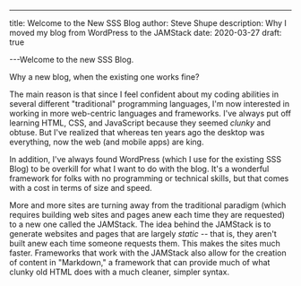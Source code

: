 ---

title: Welcome to the New SSS Blog
author: Steve Shupe
description: Why I moved my blog from WordPress to the JAMStack
date: 2020-03-27
draft: true

---Welcome to the new SSS Blog.

Why a new blog, when the existing one works fine?

The main reason is that since I feel confident about my coding abilities in several different "traditional" programming languages, I'm now interested in working in more web-centric languages and frameworks. I've always put off learning HTML, CSS, and JavaScript because they seemed _clunky_ and obtuse. But I've realized that whereas ten years ago the desktop was everything, now the web (and mobile apps) are king.

In addition, I've always found WordPress (which I use for the existing SSS Blog) to be overkill for what I want to do with the blog. It's a wonderful framework for folks with no programming or technical skills, but that comes with a cost in terms of size and speed.

More and more sites are turning away from the traditional paradigm (which requires building web sites and pages anew each time they are requested) to a new one called the JAMStack. The idea behind the JAMStack is to generate websites and pages that are largely _static_ -- that is, they aren't built anew each time someone requests them. This makes the sites much faster. Frameworks that work with the JAMStack also allow for the creation of content in "Markdown," a framework that can provide much of what clunky old HTML does with a much cleaner, simpler syntax.
